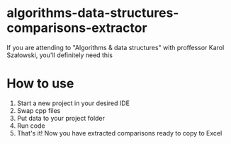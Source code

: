 # algorithms-data-structures-comparisons-extractor
If you are attending to "Algorithms &amp; data structures" with proffessor Karol Szałowski, you'll definitely need this
# How to use
1. Start a new project in your desired IDE
2. Swap cpp files
3. Put data to your project folder
4. Run code
5. That's it! Now you have extracted comparisons ready to copy to Excel
